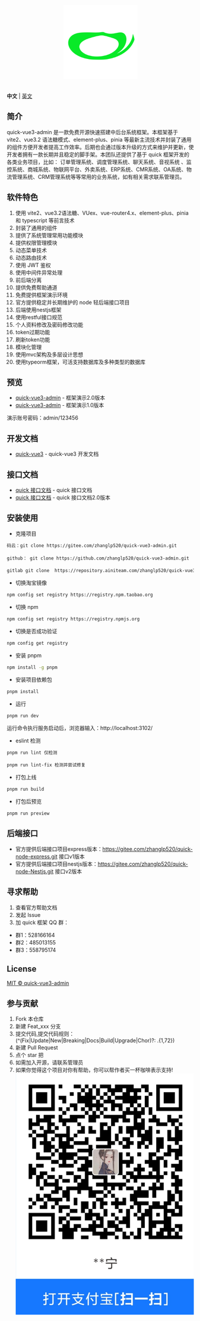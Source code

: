 <div align="center"> <a href="https://gitee.com/zhanglp520/quick-vue3-admin.git"> <img alt="quick-vue3-admin Logo" width="200" height="200" src="./public/images/logo.png"> </a> <br> <br>
</div>

**中文** | [英文](./README.en.md)

## 简介

quick-vue3-admin 是一款免费开源快速搭建中后台系统框架。本框架基于 vite2、vue3.2 语法糖模式、element-plus、pinia 等最新主流技术并封装了通用的组件方便开发者提高工作效率。后期也会通过版本升级的方式来维护并更新，使开发者拥有一款长期并且稳定的脚手架。本团队还提供了基于 quick 框架开发的各类业务项目，比如： 订单管理系统、调度管理系统、聊天系统、音视系统 、监控系统、商城系统、物联网平台、外卖系统、ERP系统、CMR系统、OA系统、物流管理系统、CRM管理系统等等常用的业务系统，如有相关需求联系管理员。

## 软件特色

1. 使用 vite2、vue3.2语法糖、VUex、vue-router4.x、element-plus、pinia 和 typescript 等前言技术
2. 封装了通用的组件
3. 提供了系统管理常用功能模块
4. 提供权限管理模块
5. 动态菜单技术
6. 动态路由技术
7. 使用 JWT 鉴权
8. 使用中间件异常处理
9. 前后端分离
10. 提供免费帮助通道
11. 免费提供框架演示环境
12. 官方提供稳定并长期维护的 node 轻后端接口项目
13. 后端使用nestjs框架
14. 使用restful接口规范
15. 个人资料修改及密码修改功能
16. token过期功能
17. 刷新token功能
18. 模块化管理
19. 使用mvc架构及多层设计思想
20. 使用typeorm框架，可活支持数据库及多种类型的数据库

## 预览

- [quick-vue3-admin](https://quick.ainiteam.com/) - 框架演示2.0版本
- [quick-vue3-admin](https://v1.quick.ainiteam.com/) - 框架演示1.0版本

演示账号密码：admin/123456

## 开发文档

- [quick-vue3](https://doc.ainiteam.com/) - quick-vue3 开发文档

## 接口文档

- [quick 接口文档](https://console-docs.apipost.cn/preview/0e11a2eb3c3883a7/4fff7a394c074ac7) - quick 接口文档
- [quick 接口文档](https://console-docs.apipost.cn/preview/52de13c4d013470f/e5aa6f10d52601f7) - quick 接口文档2.0版本

## 安装使用

- 克隆项目

```bash
码云：git clone https://gitee.com/zhanglp520/quick-vue3-admin.git

github： git clone https://github.com/zhanglp520/quick-vue3-admin.git

gitlab git clone  https://repository.ainiteam.com/zhanglp520/quick-vue3-admin.git
```

- 切换淘宝镜像

```bash
npm config set registry https://registry.npm.taobao.org
```

- 切换 npm

```bash
npm config set registry https://registry.npmjs.org

```

- 切换是否成功验证

```bash
npm config get registry
```

- 安装 pnpm

```bash
npm install -g pnpm
```

- 安装项目依赖包

```bash
pnpm install
```

- 运行

```bash
pnpm run dev
```

运行命令执行服务启动后，浏览器输入：http://localhost:3102/

- eslint 检测

```bash
pnpm run lint 仅检测

pnpm run lint-fix 检测并尝试修复
```

- 打包上线

```bash
pnpm run build
```

- 打包后预览

```bash
pnpm run preview
```

## 后端接口

- 官方提供后端接口项目express版本：https://gitee.com/zhanglp520/quick-node-express.git 接口v1版本
- 官方提供后端接口项目nestjs版本：https://gitee.com/zhanglp520/quick-node-Nestjs.git  接口v2版本

## 寻求帮助

1. 查看官方帮助文档
2. 发起 Issue
3. 加 quick 框架 QQ 群：
- 群1：528166164
- 群2：485013155
- 群3：558795174

## License

[MIT © quick-vue3-admin](./LICENSE)

## 参与贡献

1.  Fork 本仓库
2.  新建 Feat_xxx 分支
3.  提交代码,提交代码规则：(^(Fix|Update|New|Breaking|Docs|Build|Upgrade|Chor)?: .{1,72})
4.  新建 Pull Request
5.  点个 star 把
6.  如需加入开源，请联系管理员
7.  如果你觉得这个项目对你有帮助，你可以帮作者买一杯咖啡表示支持!
    ![donate](./public/payImages/alipay.jpg)
